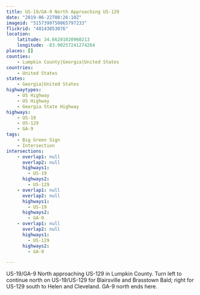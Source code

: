 ```yaml
---
title: US-19/GA-9 North Approaching US-129
date: "2019-06-22T08:26:10Z"
imageid: "5157399750865797233"
flickrid: "48143853076"
location:
    latitude: 34.66201020960213
    longitude: -83.90257241274264
places: []
counties:
    - Lumpkin County|Georgia|United States
countries:
    - United States
states:
    - Georgia|United States
highwaytypes:
    - US Highway
    - US Highway
    - Georgia State Highway
highways:
    - US-19
    - US-129
    - GA-9
tags:
    - Big Green Sign
    - Intersection
intersections:
    - overlap1: null
      overlap2: null
      highways1:
        - US-19
      highways2:
        - US-129
    - overlap1: null
      overlap2: null
      highways1:
        - US-19
      highways2:
        - GA-9
    - overlap1: null
      overlap2: null
      highways1:
        - US-129
      highways2:
        - GA-9

---
```

US-19/GA-9 North approaching US-129 in Lumpkin County.  Turn left to continue north on US-19/US-129 for Blairsville and Brasstown Bald; right for US-129 south to Helen and Cleveland.  GA-9 north ends here.